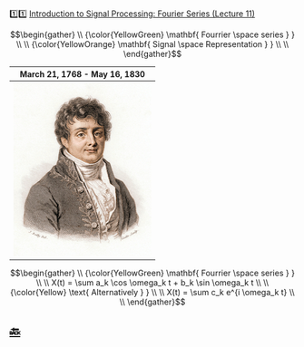 :one::one: [Introduction to Signal Processing: Fourier Series (Lecture 11)](https://youtu.be/eXC-_ny9J-Y)

```math
\begin{gather}
   \\
   {\color{YellowGreen} \mathbf{ Fourrier \space series  } } \\
    \\
   {\color{YellowOrange} \mathbf{ Signal \space Representation  } } \\
    \\
\end{gather}
```
|  March 21, 1768 - May 16, 1830 |
|-|
| <img src=images/fourrier.jpeg width='' height='' > </img> |

```math
\begin{gather}
   \\
   {\color{YellowGreen} \mathbf{ Fourrier \space series  } } \\
    \\
   X(t) = \sum a_k \cos \omega_k t + b_k \sin \omega_k t \\
    \\
   {\color{Yellow} \text{ Alternatively  } } \\
    \\
    X(t) = \sum c_k e^{i \omega_k t} \\
    \\
\end{gather}
```
## [:back: ](../#round_pushpin-signal-processing-an-introduction)
